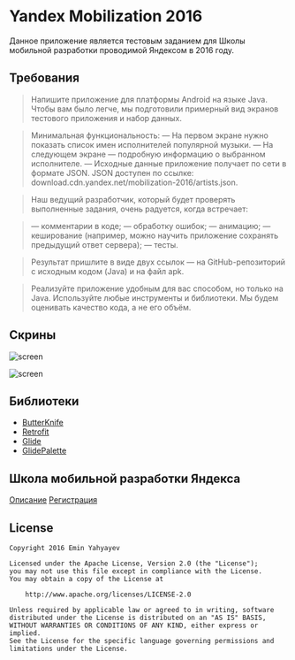 # Yandex Mobilization 2016

Данное приложение является тестовым заданием для Школы мобильной разработки проводимой Яндексом в 2016 году.

## Требования

> Напишите приложение для платформы Android на языке Java. Чтобы вам было легче, мы подготовили примерный вид экранов тестового приложения и набор данных.

> Минимальная функциональность:
> — На первом экране нужно показать список имен исполнителей популярной музыки.
> — На следующем экране — подробную информацию о выбранном исполнителе.
> — Исходные данные приложение получает по сети в формате JSON. JSON доступен по ссылке: download.cdn.yandex.net/mobilization-2016/artists.json.

> Наш ведущий разработчик, который будет проверять выполненные задания, очень радуется, когда встречает:

> — комментарии в коде;
> — обработку ошибок;
> — анимацию;
> — кеширование (например, можно научить приложение сохранять предыдущий ответ сервера);
> — тесты.

> Результат пришлите в виде двух ссылок — на GitHub-репозиторий с исходным кодом (Java) и на файл apk.

> Реализуйте приложение удобным для вас способом, но только на Java. Используйте любые инструменты и библиотеки. Мы будем оценивать качество кода, а не его объём.

## Скрины

![screen](../master/art/provided/artists-list.png)

![screen](../master/art/provided/artists-detail.png)

## Библиотеки

* [ButterKnife](https://github.com/JakeWharton/butterknife)
* [Retrofit](https://github.com/square/retrofit)
* [Glide](https://github.com/bumptech/glide)
* [GlidePalette](https://github.com/florent37/GlidePalette)

## Школа мобильной разработки Яндекса

[Описание](https://academy.yandex.ru/events/mobdev/msk-2016/)
[Регистрация](https://academy.yandex.ru/events/mobdev/msk-2016/register/)

## License

    Copyright 2016 Emin Yahyayev

    Licensed under the Apache License, Version 2.0 (the "License");
    you may not use this file except in compliance with the License.
    You may obtain a copy of the License at

        http://www.apache.org/licenses/LICENSE-2.0

    Unless required by applicable law or agreed to in writing, software
    distributed under the License is distributed on an "AS IS" BASIS,
    WITHOUT WARRANTIES OR CONDITIONS OF ANY KIND, either express or implied.
    See the License for the specific language governing permissions and
    limitations under the License.
